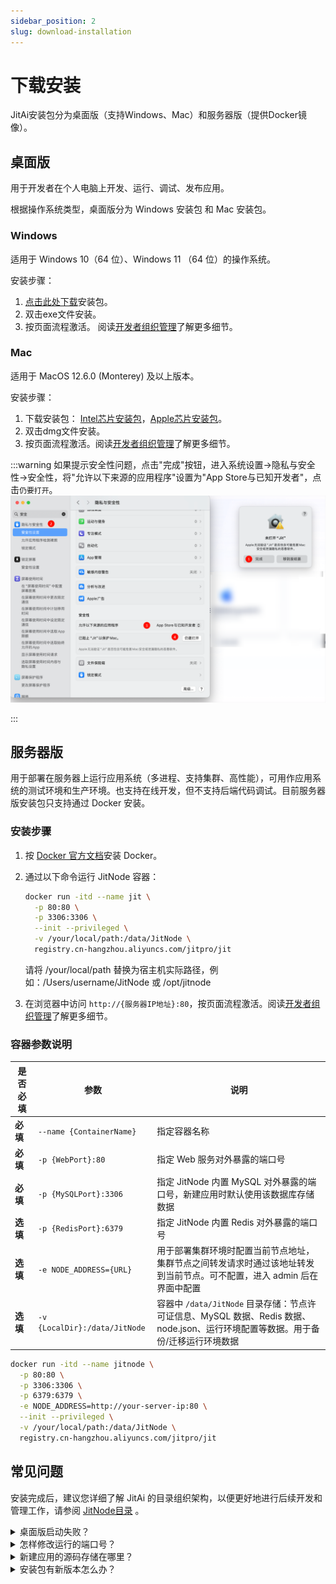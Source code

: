 ```yaml
---
sidebar_position: 2
slug: download-installation
---
```


# 下载安装

JitAi安装包分为桌面版（支持Windows、Mac）和服务器版（提供Docker镜像）。

## 桌面版

用于开发者在个人电脑上开发、运行、调试、发布应用。

根据操作系统类型，桌面版分为 Windows 安装包 和  Mac 安装包。

### Windows

适用于 Windows 10（64 位）、Windows 11 （64 位）的操作系统。

安装步骤：

1. [点击此处下载](https://apk.jit.pro/latest/windows/jit.exe)安装包。
2. 双击exe文件安装。
3. 按页面流程激活。 阅读[开发者组织管理](../devguide/application-development-basics/developer-organization-management)了解更多细节。

### Mac

适用于 MacOS 12.6.0 (Monterey) 及以上版本。

安装步骤：

1. 下载安装包： [Intel芯片安装包](https://apk.jit.pro/latest/darwin/x64/jit.dmg)，[Apple芯片安装包](https://apk.jit.pro/latest/darwin/arm/jit.dmg)。
2. 双击dmg文件安装。
3. 按页面流程激活。阅读[开发者组织管理](../devguide/application-development-basics/developer-organization-management)了解更多细节。

:::warning
如果提示安全性问题，点击"完成"按钮，进入系统设置->隐私与安全性->安全性，将"允许以下来源的应用程序"设置为"App Store与已知开发者"，点击`仍要打开`。
![Apple安全验证问题](./img/apple_validation.png)

:::

## 服务器版

用于部署在服务器上运行应用系统（多进程、支持集群、高性能），可用作应用系统的测试环境和生产环境。也支持在线开发，但不支持后端代码调试。目前服务器版安装包只支持通过 Docker 安装。

### 安装步骤

1. 按 [Docker 官方文档](https://docs.docker.com/manuals/)安装 Docker。

2. 通过以下命令运行 JitNode 容器：

   ```bash
   docker run -itd --name jit \
     -p 80:80 \
     -p 3306:3306 \
     --init --privileged \
     -v /your/local/path:/data/JitNode \
     registry.cn-hangzhou.aliyuncs.com/jitpro/jit
   ```
   请将 /your/local/path 替换为宿主机实际路径，例如：/Users/username/JitNode 或 /opt/jitnode

3. 在浏览器中访问 `http://{服务器IP地址}:80`，按页面流程激活。阅读[开发者组织管理](../devguide/application-development-basics/developer-organization-management)了解更多细节。


### 容器参数说明

| 是否必填 | 参数 | 说明 |
|---------|------|------|
| **必填** | `--name {ContainerName}` | 指定容器名称 |
| **必填** | `-p {WebPort}:80` | 指定 Web 服务对外暴露的端口号 |
| **必填** | `-p {MySQLPort}:3306` | 指定 JitNode 内置 MySQL 对外暴露的端口号，新建应用时默认使用该数据库存储数据 |
| **选填** | `-p {RedisPort}:6379` | 指定 JitNode 内置 Redis 对外暴露的端口号 |
| **选填** | `-e NODE_ADDRESS={URL}` | 用于部署集群环境时配置当前节点地址，集群节点之间转发请求时通过该地址转发到当前节点。可不配置，进入 admin 后在界面中配置 |
| **选填** | `-v {LocalDir}:/data/JitNode` | 容器中 `/data/JitNode` 目录存储：节点许可证信息、MySQL 数据、Redis 数据、node.json、运行环境配置等数据。用于备份/迁移运行环境数据 |

```bash title="完整参数启动命令示例"
docker run -itd --name jitnode \
  -p 80:80 \
  -p 3306:3306 \
  -p 6379:6379 \
  -e NODE_ADDRESS=http://your-server-ip:80 \
  --init --privileged \
  -v /your/local/path:/data/JitNode \
  registry.cn-hangzhou.aliyuncs.com/jitpro/jit
```

## 常见问题

安装完成后，建议您详细了解 JitAi 的目录组织架构，以便更好地进行后续开发和管理工作，请参阅 [JitNode目录](../reference/runtime-platform/jitnode-directory) 。

<details>
<summary>桌面版启动失败？</summary>

请先确认本地没有进程占用8080端口。

</details>

<details>
<summary>怎样修改运行的端口号？</summary>

修改 `JitProjects/node.json` 中的 PORT 值。默认是 8080。

</details>

<details>
<summary>新建应用的源码存储在哪里？</summary>

桌面版存储在 `JitProjects/environs` 文件夹下，Docker版存储在 `/data/JitNode/home/environs`

</details>


<details>
<summary>安装包有新版本怎么办？</summary>

针对服务器版，AdminApp会在页面顶部提示安装包依赖更新信息，点击即可自动重启更新。如果是Docker镜像更新，则需要用户手动拉取新版本镜像，并使用新镜像重新启动容器，映射目录保持和旧版本一致即可。

针对桌面版，需要手动关闭Jit并重新启动。

</details>